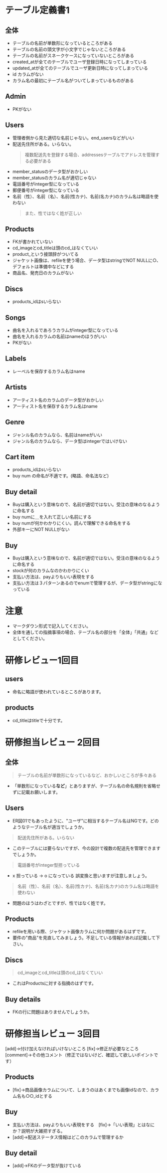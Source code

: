 # テーブル定義書1
## 全体
- テーブルの名前が単数形になっているところがある
- テーブルの名前の頭文字が小文字でじゃないところがある
- テーブルの名前がスネークケースになっていないところがある
- created_atが全てのテーブルでユーザ登録日時になってしまっている
- updated_atが全てのテーブルでユーザ更新日時になってしまっている
- id カラムがない
- カラム名の最初にテーブル名がついてしまっているものがある

## Admin
- PKがない

## Users
- 管理者側から見た適切な名前じゃない。end_usersなどがいい
- 配送先住所がある。いらない。
	>複数配送先を登録する場合、addressesテーブルでアドレスを管理する必要がある
- member_statusのデータ型がおかしい
- member_statusのカラム名が適切じゃない
- 電話番号がinteger型になっている
- 郵便番号がinteger型になっている
- 名前（性）、名前（名）、名前(性カナ)、名前(名カナ)のカラム名は略語を使わない
	>また、性ではなく姓が正しい

## Products
- FKが書かれていない
- cd_imageとcd_titleは頭のcd_はなくていい
- product_という接頭辞がついてる
- ジャケット画像は、refileを使う場合、データ型はstringでNOT NULLに○、デフォルトは準備中などにする
- 商品名、発売日のカラムがない

## Discs
- products_idはsいらない

## Songs
- 曲名を入れるであろうカラムがinteger型になっている
- 曲名を入れるカラムの名前はnameのほうがいい
- PKがない

## Labels
- レーベルを保存するカラム名はname

## Artists
- アーティスト名のカラムのデータ型がおかしい
- アーティスト名を保存するカラム名はname

## Genre
- ジャンル名のカラムなら、名前はnameがいい
- ジャンル名のカラムなら、データ型はintegerではいけない

## Cart item
- products_idはsいらない
- buy num の命名が不適です。(略語、命名法など)

## Buy detail
- Buyは購入という意味なので、名前が適切ではない。受注の意味のなるように命名する
- buy numに＿を入れて正しい名前にする
- buy numが何かわかりにくい。読んで理解できる命名をする
- 外部キーにNOT NULLがない

## Buy
- Buyは購入という意味なので、名前が適切ではない。受注の意味のなるように命名する
- stockが何のカラムなのかわかりにくい
- 支払い方法は、payよりもいい表現をする
- 支払い方法は３パターンあるのでenumで管理するが、データ型がstringになっている

# 注意
* マークダウン形式で記入してください。
* 全体を通しての指摘事項の場合、テーブル名の部分を「全体」「共通」などとしてください。

# 研修レビュー1回目
## users
- 命名に略語が使われているところがあります。

## products
- cd_titleはtitleで十分です。



# 研修担当レビュー 2回目
## 全体
> テーブルの名前が単数形になっているなど、おかしいところが多々ある
- 「単数形になっている**など**」とありますが、テーブル名の命名規則を省略せずに記載お願いします。

## Users
- ER図01でもあったように、"ユーザ"に相当するテーブル名はNGです。どのようなテーブル名が適当でしょうか。
> 配送先住所がある。いらない
- このテーブルには要らないですが、今の設計で複数の配送先を管理できますでしょうか。
> 電話番号がinteger型担っている
- x 担っている → o になっている  誤変換と思いますが注意しましょう。
> 名前（性）、名前（名）、名前(性カナ)、名前(名カナ)のカラム名は略語を使わない
- 問題のほうはわざとですが、性ではなく姓です。

## Products
- refileを用いる際、ジャケット画像カラムに何か問題があるはずです。
- 要件の"商品"を見直してみましょう。不足している情報があれば記載して下さい。

## Discs
> cd_imageとcd_titleは頭のcd_はなくていい
- これはProductsに対する指摘のはずです。

## Buy details
- FKの行に問題はありませんでしょうか。

# 研修担当レビュー 3回目
[add]→付け加えなければいけないところ
[fix]→修正が必要なところ
[comment]→その他コメント（修正ではないけど、確認して欲しいポイントです）

## Products
- [fix]→商品画像カラムについて、しまうのはあくまでも画像idなので、カラム名も○○_idとする

## Buy
- 支払い方法は、payよりもいい表現をする　[fix]→「いい表現」とはなにか？説明が大雑把すぎる。
- [add]→配送ステータス情報はどこのカラムで管理するか

## Buy detail
- [add]→FKのデータ型が抜けている
